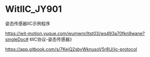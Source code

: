 # WitIIC_JY901
姿态传感器IIC示例程序


https://wit-motion.yuque.com/wumwnr/ltst03/ws493a70fkn9wane?singleDoc# 《IIC协议-姿态传感器》



https://app.gitbook.com/s/7KeiQ2sbyWknusoV5r8U/iic-protocol